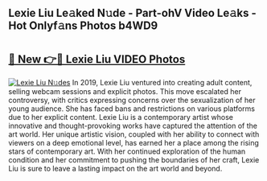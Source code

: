 ## Lexie Liu Le𝚊ked N𝚞de - Part-ohV Video Le𝚊ks - Hot Onlyf𝚊ns Photos b4WD9

# <h2><a href="http://ac29259.deff.icu/?id=Lexie+Liu">🔗 New 👉🔴 Lexie Liu VIDEO Photos</a></h2>

[![Lexie Liu N𝚞des](https://i.imgur.com/rIISA9y.gif)](http://ac29259.deff.icu/?id=Lexie+Liu)
In 2019, Lexie Liu ventured into creating adult content, selling webcam sessions and explicit photos. This move escalated her controversy, with critics expressing concerns over the sexualization of her young audience. She has faced bans and restrictions on various platforms due to her explicit content. Lexie Liu is a contemporary artist whose innovative and thought-provoking works have captured the attention of the art world. Her unique artistic vision, coupled with her ability to connect with viewers on a deep emotional level, has earned her a place among the rising stars of contemporary art. With her continued exploration of the human condition and her commitment to pushing the boundaries of her craft, Lexie Liu is sure to leave a lasting impact on the art world and beyond.
